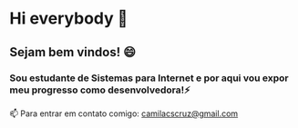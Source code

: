 # Hi everybody 👋

## Sejam bem vindos! 😄

### Sou estudante de Sistemas para Internet e por aqui vou expor meu progresso como desenvolvedora!⚡

📫 Para entrar em contato comigo: camilacscruz@gmail.com
